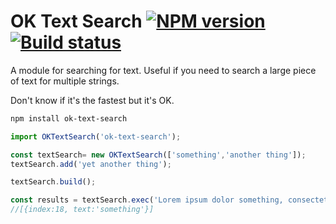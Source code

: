 # OK Text Search  [![NPM version][npm-image]][npm-url] [![Build status][travis-image]][travis-url]

A module for searching for text. Useful if you need to search a large piece of text for multiple strings.

Don't know if it's the fastest but it's OK. 

```sh
npm install ok-text-search
```

```js
import OKTextSearch('ok-text-search');

const textSearch= new OKTextSearch(['something','another thing']);
textSearch.add('yet another thing');

textSearch.build();

const results = textSearch.exec('Lorem ipsum dolor something, consectetur adipiscing elit. In sem felis, tincidunt vitae orci et, ornare malesuada ante. Cras ultrices interdum leo id imperdiet. Lorem ipsum dolor sit amet, consectetur adipiscing elit.');
//[{index:18, text:'something'}]
```


[travis-url]: http://travis-ci.org/OneLittleRobot/ok-text-search
[travis-image]: https://secure.travis-ci.org/OneLittleRobot/ok-text-search.svg?branch=master
[npm-url]: https://npmjs.org/package/ok-text-search
[npm-image]: https://badge.fury.io/js/ok-text-search.svg
